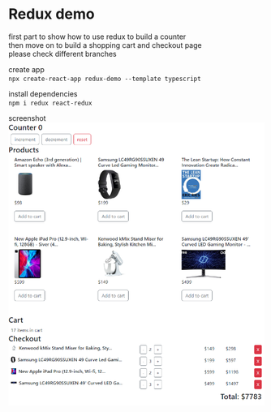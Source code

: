 # Redux demo
first part to show how to use redux to build a counter   
then move on to build a shopping cart and checkout page   
please check different branches   

create app   
`npx create-react-app redux-demo --template typescript`

install dependencies   
`npm i redux react-redux`

screenshot   
<img src="https://github.com/JingyiNiu/redux-demo/blob/main/public/screenshot.png?raw=true"/>
